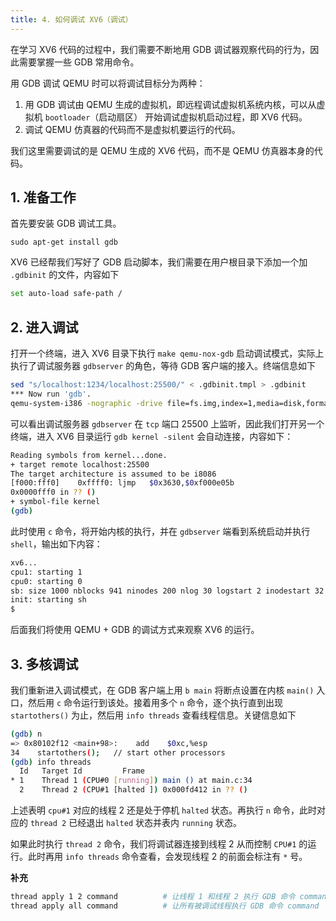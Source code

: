 ```yaml
---
title: 4. 如何调试 XV6（调试）
---
```


在学习 XV6 代码的过程中，我们需要不断地用 GDB 调试器观察代码的行为，因此需要掌握一些 GDB 常用命令。

用 GDB 调试 QEMU 时可以将调试目标分为两种：

1. 用 GDB 调试由 QEMU 生成的虚拟机，即远程调试虚拟机系统内核，可以从虚拟机 `bootloader`（启动扇区） 开始调试虚拟机启动过程，即 XV6 代码。
2. 调试 QEMU 仿真器的代码而不是虚拟机要运行的代码。

我们这里需要调试的是 QEMU 生成的 XV6 代码，而不是 QEMU 仿真器本身的代码。

## 1. 准备工作

首先要安装 GDB 调试工具。

```shell
sudo apt-get install gdb
```

XV6 已经帮我们写好了 GDB 启动脚本，我们需要在用户根目录下添加一个加 `.gdbinit` 的文件，内容如下

```bash
set auto-load safe-path /
```

## 2. 进入调试

打开一个终端，进入 XV6 目录下执行 `make qemu-nox-gdb` 启动调试模式，实际上执行了调试服务器 `gdbserver` 的角色，等待 GDB 客户端的接入。终端信息如下

```bash
sed "s/localhost:1234/localhost:25500/" < .gdbinit.tmpl > .gdbinit
*** Now run 'gdb'.
qemu-system-i386 -nographic -drive file=fs.img,index=1,media=disk,format=raw -drive file=xv6.img,index=0,media=disk,format=raw -smp 2 -m 512  -S -gdb tcp::25500
```

可以看出调试服务器 `gdbserver` 在 `tcp` 端口 25500 上监听，因此我们打开另一个终端，进入 XV6 目录运行 `gdb kernel -silent` 会自动连接，内容如下：

```bash
Reading symbols from kernel...done.
+ target remote localhost:25500
The target architecture is assumed to be i8086
[f000:fff0]    0xffff0:	ljmp   $0x3630,$0xf000e05b
0x0000fff0 in ?? ()
+ symbol-file kernel
(gdb) 
```

此时使用 `c` 命令，将开始内核的执行，并在 `gdbserver` 端看到系统启动并执行 `shell`，输出如下内容：

```bash
xv6...
cpu1: starting 1
cpu0: starting 0
sb: size 1000 nblocks 941 ninodes 200 nlog 30 logstart 2 inodestart 32 bmap start 58
init: starting sh
$ 
```

后面我们将使用 QEMU + GDB 的调试方式来观察 XV6 的运行。

## 3. 多核调试

我们重新进入调试模式，在 GDB 客户端上用 `b main` 将断点设置在内核 `main()` 入口，然后用 `c` 命令运行到该处。接着用多个 `n` 命令，逐个执行直到出现 `startothers()` 为止，然后用 `info threads` 查看线程信息。关键信息如下

```bash
(gdb) n
=> 0x80102f12 <main+98>:	add    $0xc,%esp
34	  startothers();   // start other processors
(gdb) info threads
  Id   Target Id         Frame 
* 1    Thread 1 (CPU#0 [running]) main () at main.c:34
  2    Thread 2 (CPU#1 [halted ]) 0x000fd412 in ?? ()
```

上述表明 `cpu#1` 对应的线程 2 还是处于停机 `halted` 状态。再执行 `n` 命令，此时对应的 `thread 2` 已经退出 `halted` 状态并表内 `running` 状态。

如果此时执行 `thread 2` 命令，我们将调试器连接到线程 2 从而控制 `CPU#1` 的运行。此时再用 `info threads` 命令查看，会发现线程 2 的前面会标注有 `*` 号。

**补充**

```bash
thread apply 1 2 command          # 让线程 1 和线程 2 执行 GDB 命令 command
thread apply all command          # 让所有被调试线程执行 GDB 命令 command
```



